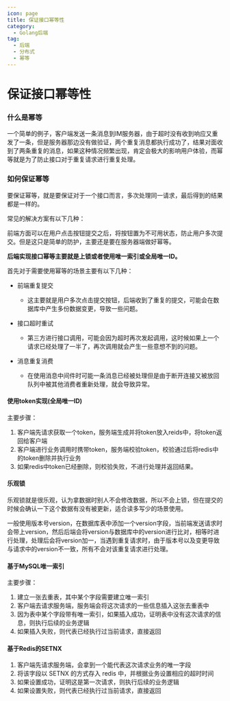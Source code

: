 ```yaml
---
icon: page
title: 保证接口幂等性
category:
  - Golang后端
tag:
  - 后端
  - 分布式
  - 幂等
---
```

# 保证接口幂等性

### 什么是幂等

一个简单的例子，客户端发送一条消息到IM服务器，由于超时没有收到响应又重发了一条，但是服务器那边没有做验证，两个重复消息都执行成功了，结果对面收到了两条重复的消息，如果这种情况频繁出现，肯定会极大的影响用户体验，而幂等就是为了防止接口对于重复请求进行重复处理。

### 如何保证幂等

要保证幂等，就是要保证对于一个接口而言，多次处理同一请求，最后得到的结果都是一样的。

常见的解决方案有以下几种：

前端方面可以在用户点击按钮提交之后，将按钮置为不可用状态，防止用户多次提交。但是这只是简单的防护，主要还是要在服务器端做好幂等。

**后端实现接口幂等主要就是上锁或者使用唯一索引或全局唯一ID。**

首先对于需要使用幂等的场景主要有以下几种：

* 前端重复提交

  * 这主要就是用户多次点击提交按钮，后端收到了重复的提交，可能会在数据库中产生多份数据变更，导致一些问题。
* 接口超时重试

  * 第三方进行接口调用，可能会因为超时再次发起调用，这时候如果上一个请求已经处理了一半了，再次调用就会产生一些意想不到的问题。
* 消息重复消费

  * 在使用消息中间件时可能一条消息已经被处理但是由于断开连接又被放回队列中被其他消费者重新处理，就会导致异常。

#### 使用token实现(全局唯一ID)

主要步骤：

1. 客户端先请求获取一个token，服务端生成并将token放入reids中，将token返回给客户端
2. 客户端进行业务调用时携带token，服务端校验token，校验通过后将redis中的token删除并执行业务
3. 如果redis中token已经删除，则校验失败，不进行处理并返回结果。

#### 乐观锁

乐观锁就是很乐观，认为拿数据时别人不会修改数据，所以不会上锁，但在提交的时候会确认一下这个数据有没有被更新，适合读多写少的场景使用。

一般使用版本号version，在数据库表中添加一个version字段，当前端发送请求时会带上version，然后后端会将version与数据库中的version进行比对，相等时进行处理，处理后会将version加一，当遇到重复请求时，由于版本号以及变更导致与请求中的version不一致，所有不会对该重复请求进行处理。

#### 基于MySQL唯一索引

主要步骤：

1. 建立一张去重表，其中某个字段需要建立唯一索引
2. 客户端去请求服务端，服务端会将这次请求的一些信息插入这张去重表中
3. 因为表中某个字段带有唯一索引，如果插入成功，证明表中没有这次请求的信息，则执行后续的业务逻辑
4. 如果插入失败，则代表已经执行过当前请求，直接返回

#### 基于Redis的SETNX

1. 客户端先请求服务端，会拿到一个能代表这次请求业务的唯一字段
2. 将该字段以 SETNX 的方式存入 redis 中，并根据业务设置相应的超时时间
3. 如果设置成功，证明这是第一次请求，则执行后续的业务逻辑
4. 如果设置失败，则代表已经执行过当前请求，直接返回
